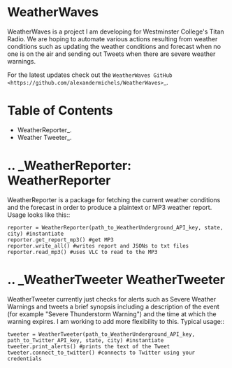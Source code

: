 # WeatherWaves

WeatherWaves is a project I am developing for Westminster College's Titan Radio. We are hoping to automate various actions resulting from weather conditions such as updating the weather conditions and forecast when no one is on the air and sending out Tweets when there are severe weather warnings.

For the latest updates check out the `WeatherWaves GitHub <https://github.com/alexandermichels/WeatherWaves>`_.


Table of Contents
=================
* WeatherReporter_.
* Weather Tweeter_.

.. _WeatherReporter:
WeatherReporter
===============

WeatherReporter is a package for fetching the current weather conditions and the forecast in order to produce a plaintext or MP3 weather report. Usage looks like this::

    reporter = WeatherReporter(path_to_WeatherUnderground_API_key, state, city) #instantiate
    reporter.get_report_mp3() #get MP3
    reporter.write_all() #writes report and JSONs to txt files
    reporter.read_mp3() #uses VLC to read to the MP3

.. _WeatherTweeter
WeatherTweeter
==============

WeatherTweeter currently just checks for alerts such as Severe Weather Warnings and tweets a brief synopsis including a description of the event (for example "Severe Thunderstorm Warning") and the time at which the warning expires. I am working to add more flexibility to this. Typical usage::

    tweeter = WeatherTweeter(path_to_WeatherUnderground_API_key, path_to_Twitter_API_key, state, city) #instantiate
    tweeter.print_alerts() #prints the text of the Tweet
    tweeter.connect_to_twitter() #connects to Twitter using your credentials
